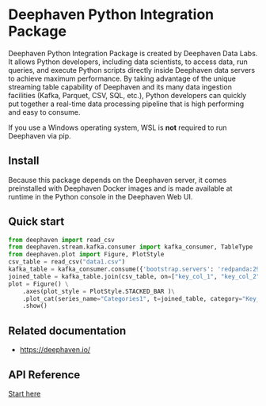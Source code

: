 
# Deephaven Python Integration Package

Deephaven Python Integration Package is created by Deephaven Data Labs. It allows Python developers, including data
scientists, to access data, run queries, and execute Python scripts directly inside Deephaven data servers to achieve
maximum performance. By taking advantage of the unique streaming table capability of Deephaven and its many data ingestion
facilities (Kafka, Parquet, CSV, SQL, etc.), Python developers can quickly put together a real-time data processing pipeline
that is high performing and easy to consume.

If you use a Windows operating system, WSL is **not** required to run Deephaven via pip.

## Install

Because this package depends on the Deephaven server, it comes preinstalled with Deephaven Docker images and is made 
available at runtime in the Python console in the Deephaven Web UI.

## Quick start

```python
from deephaven import read_csv
from deephaven.stream.kafka.consumer import kafka_consumer, TableType
from deephaven.plot import Figure, PlotStyle
csv_table = read_csv("data1.csv")
kafka_table = kafka_consumer.consume({'bootstrap.servers': 'redpanda:29092'}, topic='realtime_feed', table_type=TableType.Append)
joined_table = kafka_table.join(csv_table, on=["key_col_1", "key_col_2"], joins=["data_col1"])
plot = Figure() \
    .axes(plot_style = PlotStyle.STACKED_BAR )\
    .plot_cat(series_name="Categories1", t=joined_table, category="Key_col_1", y = "data_col1") \
    .show()
```

## Related documentation

* https://deephaven.io/

## API Reference

[Start here](https://deephaven.io/core/pydoc/)

